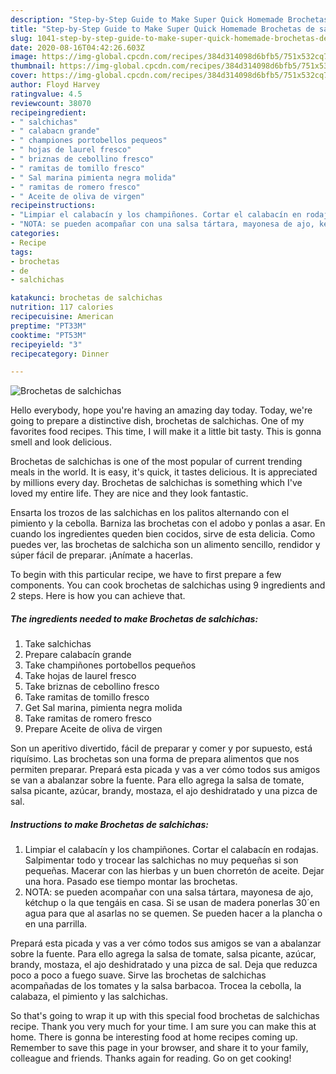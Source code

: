 ```yaml
---
description: "Step-by-Step Guide to Make Super Quick Homemade Brochetas de salchichas"
title: "Step-by-Step Guide to Make Super Quick Homemade Brochetas de salchichas"
slug: 1041-step-by-step-guide-to-make-super-quick-homemade-brochetas-de-salchichas
date: 2020-08-16T04:42:26.603Z
image: https://img-global.cpcdn.com/recipes/384d314098d6bfb5/751x532cq70/brochetas-de-salchichas-foto-principal.jpg
thumbnail: https://img-global.cpcdn.com/recipes/384d314098d6bfb5/751x532cq70/brochetas-de-salchichas-foto-principal.jpg
cover: https://img-global.cpcdn.com/recipes/384d314098d6bfb5/751x532cq70/brochetas-de-salchichas-foto-principal.jpg
author: Floyd Harvey
ratingvalue: 4.5
reviewcount: 38070
recipeingredient:
- " salchichas"
- " calabacn grande"
- " championes portobellos pequeos"
- " hojas de laurel fresco"
- " briznas de cebollino fresco"
- " ramitas de tomillo fresco"
- " Sal marina pimienta negra molida"
- " ramitas de romero fresco"
- " Aceite de oliva de virgen"
recipeinstructions:
- "Limpiar el calabacín y los champiñones. Cortar el calabacín en rodajas. Salpimentar todo y trocear las salchichas no muy pequeñas si son pequeñas. Macerar con las hierbas y un buen chorretón de aceite. Dejar una hora. Pasado ese tiempo montar las brochetas."
- "NOTA: se pueden acompañar con una salsa tártara, mayonesa de ajo, kétchup o la que tengáis en casa. Si se usan de madera ponerlas 30´en agua para que al asarlas no se quemen. Se pueden hacer a la plancha o en una parrilla."
categories:
- Recipe
tags:
- brochetas
- de
- salchichas

katakunci: brochetas de salchichas 
nutrition: 117 calories
recipecuisine: American
preptime: "PT33M"
cooktime: "PT53M"
recipeyield: "3"
recipecategory: Dinner

---
```



![Brochetas de salchichas](https://img-global.cpcdn.com/recipes/384d314098d6bfb5/751x532cq70/brochetas-de-salchichas-foto-principal.jpg)

Hello everybody, hope you're having an amazing day today. Today, we're going to prepare a distinctive dish, brochetas de salchichas. One of my favorites food recipes. This time, I will make it a little bit tasty. This is gonna smell and look delicious.

Brochetas de salchichas is one of the most popular of current trending meals in the world. It is easy, it's quick, it tastes delicious. It is appreciated by millions every day. Brochetas de salchichas is something which I've loved my entire life. They are nice and they look fantastic.

Ensarta los trozos de las salchichas en los palitos alternando con el pimiento y la cebolla. Barniza las brochetas con el adobo y ponlas a asar. En cuando los ingredientes queden bien cocidos, sirve de esta delicia. Como puedes ver, las brochetas de salchicha son un alimento sencillo, rendidor y súper fácil de preparar. ¡Anímate a hacerlas.


To begin with this particular recipe, we have to first prepare a few components. You can cook brochetas de salchichas using 9 ingredients and 2 steps. Here is how you can achieve that.

<!--inarticleads1-->

##### The ingredients needed to make Brochetas de salchichas:

1. Take  salchichas
1. Prepare  calabacín grande
1. Take  champiñones portobellos pequeños
1. Take  hojas de laurel fresco
1. Take  briznas de cebollino fresco
1. Take  ramitas de tomillo fresco
1. Get  Sal marina, pimienta negra molida
1. Take  ramitas de romero fresco
1. Prepare  Aceite de oliva de virgen


Son un aperitivo divertido, fácil de preparar y comer y por supuesto, está riquísimo. Las brochetas son una forma de prepara alimentos que nos permiten preparar. Prepará esta picada y vas a ver cómo todos sus amigos se van a abalanzar sobre la fuente. Para ello agrega la salsa de tomate, salsa picante, azúcar, brandy, mostaza, el ajo deshidratado y una pizca de sal. 

<!--inarticleads2-->

##### Instructions to make Brochetas de salchichas:

1. Limpiar el calabacín y los champiñones. Cortar el calabacín en rodajas. Salpimentar todo y trocear las salchichas no muy pequeñas si son pequeñas. Macerar con las hierbas y un buen chorretón de aceite. Dejar una hora. Pasado ese tiempo montar las brochetas.
1. NOTA: se pueden acompañar con una salsa tártara, mayonesa de ajo, kétchup o la que tengáis en casa. Si se usan de madera ponerlas 30´en agua para que al asarlas no se quemen. Se pueden hacer a la plancha o en una parrilla.


Prepará esta picada y vas a ver cómo todos sus amigos se van a abalanzar sobre la fuente. Para ello agrega la salsa de tomate, salsa picante, azúcar, brandy, mostaza, el ajo deshidratado y una pizca de sal. Deja que reduzca poco a poco a fuego suave. Sirve las brochetas de salchichas acompañadas de los tomates y la salsa barbacoa. Trocea la cebolla, la calabaza, el pimiento y las salchichas. 

So that's going to wrap it up with this special food brochetas de salchichas recipe. Thank you very much for your time. I am sure you can make this at home. There is gonna be interesting food at home recipes coming up. Remember to save this page in your browser, and share it to your family, colleague and friends. Thanks again for reading. Go on get cooking!
